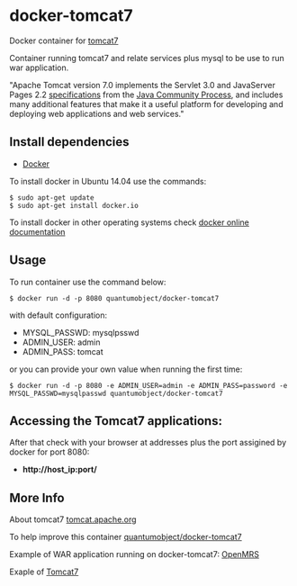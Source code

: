 # docker-tomcat7

Docker container for [tomcat7][3]

Container running tomcat7 and relate services plus mysql to be use to run war application.

"Apache Tomcat version 7.0 implements the Servlet 3.0 and JavaServer Pages 2.2 [specifications][6] from the [Java Community Process][7], and includes many additional features that make it a useful platform for developing and deploying web applications and web services."

## Install dependencies

  - [Docker][2]

To install docker in Ubuntu 14.04 use the commands:

    $ sudo apt-get update
    $ sudo apt-get install docker.io

 To install docker in other operating systems check [docker online documentation][4]

## Usage

To run container use the command below:

    $ docker run -d -p 8080 quantumobject/docker-tomcat7

with default configuration:

  - MYSQL_PASSWD: mysqlpsswd
  - ADMIN_USER: admin
  - ADMIN_PASS: tomcat
  
or you can provide your own value when running the first time:

    $ docker run -d -p 8080 -e ADMIN_USER=admin -e ADMIN_PASS=password -e MYSQL_PASSWD=mysqlpasswd quantumobject/docker-tomcat7
    
## Accessing the Tomcat7 applications:

After that check with your browser at addresses plus the port assigined by docker for port 8080:

  - **http://host_ip:port/**

## More Info

About tomcat7 [tomcat.apache.org][1]

To help improve this container [quantumobject/docker-tomcat7][5]

Example of WAR application running on docker-tomcat7: [OpenMRS][8]

Exaple of [Tomcat7][9]

[1]:https://tomcat.apache.org/index.html
[2]:https://www.docker.com
[3]:https://tomcat.apache.org/tomcat-7.0-doc/index.html
[4]:http://docs.docker.com
[5]:https://github.com/QuantumObject/docker-tomcat7
[6]:http://wiki.apache.org/tomcat/Specifications
[7]:https://www.jcp.org/en/home/index
[8]:http://www.quantumobject.com:49164/openmrs-1.10.0/index.htm
[9]:http://www.quantumobject.com:49164/
